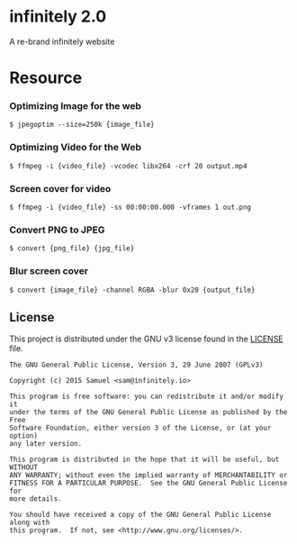 # infinitely 2.0
A re-brand infinitely website

# Resource

### Optimizing Image for the web
```
$ jpegoptim --size=250k {image_file}
```

### Optimizing Video for the Web

```
$ ffmpeg -i {video_file} -vcodec libx264 -crf 20 output.mp4
```

### Screen cover for video
```
$ ffmpeg -i {video_file} -ss 00:00:00.000 -vframes 1 out.png
```

### Convert PNG to JPEG
```
$ convert {png_file} {jpg_file}
```

### Blur screen cover
```
$ convert {image_file} -channel RGBA -blur 0x20 {output_file}
```

## License ##

This project is distributed under the GNU v3 license found in the [LICENSE](./LICENSE)
file.

~~~
The GNU General Public License, Version 3, 29 June 2007 (GPLv3)

Copyright (c) 2015 Samuel <sam@infinitely.io>

This program is free software: you can redistribute it and/or modify it
under the terms of the GNU General Public License as published by the Free
Software Foundation, either version 3 of the License, or (at your option)
any later version.

This program is distributed in the hope that it will be useful, but WITHOUT
ANY WARRANTY; without even the implied warranty of MERCHANTABILITY or
FITNESS FOR A PARTICULAR PURPOSE.  See the GNU General Public License for
more details.

You should have received a copy of the GNU General Public License along with
this program.  If not, see <http://www.gnu.org/licenses/>.
~~~
